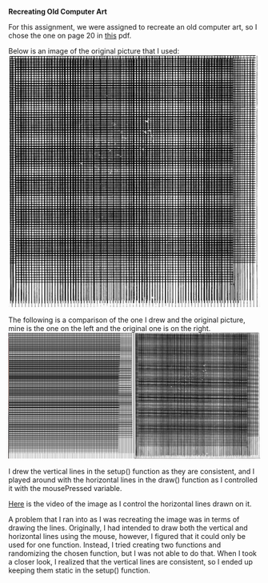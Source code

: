 **Recreating Old Computer Art**

For this assignment, we were assigned to recreate an old computer art, so I chose the one on page 20 in [this](http://dada.compart-bremen.de/docUploads/ProgrammInformation21_PI21.pdf) pdf.

Below is an image of the original picture that I used:
![](computer_art_original.png) 

The following is a comparison of the one I drew and the original picture, mine is the one on the left and the original one is on the right.
![](comparison.png) 

I drew the vertical lines in the setup() function as they are consistent, and I played around with the horizontal lines in the draw() function as I controlled it with the mousePressed variable. 

[Here](https://drive.google.com/file/d/12tWSKbl4ahmUse63VEp3unh2j3tsCY_p/view?usp=sharing) is the video of the image as I control the horizontal lines drawn on it. 

A problem that I ran into as I was recreating the image was in terms of drawing the lines. Originally, I had intended to draw both the vertical and horizontal lines using the mouse, however, I figured that it could only be used for one function. Instead, I tried creating two functions and randomizing the chosen function, but I was not able to do that. When I took a closer look, I realized that the vertical lines are consistent, so I ended up keeping them static in the setup() function. 
